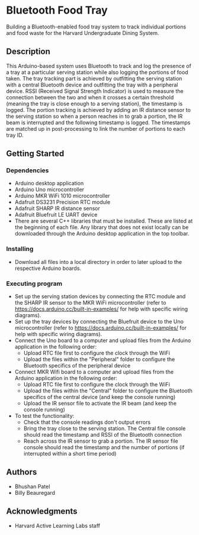 # Bluetooth Food Tray

Building a Bluetooth-enabled food tray system to track individual portions and food waste for the Harvard Undergraduate Dining System.

## Description

This Arduino-based system uses Bluetooth to track and log the presence of a tray at a particular serving station while also logging the portions of food taken. The tray tracking part is achieved by outfitting the serving station with a central Bluetooth device and outfitting the tray with a peripheral device. RSSI (Received Signal Strength Indicator) is used to measure the connection between the two and when it crosses a certain threshold (meaning the tray is close enough to a serving station), the timestamp is logged. The portion tracking is achieved by adding an IR distance sensor to the serving station so when a person reaches in to grab a portion, the IR beam is interrupted and the following timestamp is logged. The timestamps are matched up in post-processing to link the number of portions to each tray ID.

## Getting Started

### Dependencies

* Arduino desktop application
* Arduino Uno microcontroller
* Arduino MKR WiFi 1010 microcontroller
* Adafruit DS3231 Precision RTC module
* Adafruit SHARP IR distance sensor
* Adafruit Bluefruit LE UART device
* There are several C++ libraries that must be installed. These are listed at the beginning of each file. Any library that does not exist locally can be downloaded through the Arduino desktop application in the top toolbar.

### Installing

* Download all files into a local directory in order to later upload to the respective Arduino boards.

### Executing program

* Set up the serving station devices by connecting the RTC module and the SHARP IR sensor to the MKR WiFi microcontroller (refer to https://docs.arduino.cc/built-in-examples/ for help with specific wiring diagrams).
* Set up the tray devices by connecting the Bluefruit device to the Uno microcontroller (refer to https://docs.arduino.cc/built-in-examples/ for help with specific wiring diagrams).
* Connect the Uno board to a computer and upload files from the Arduino application in the following order:
  * Upload RTC file first to configure the clock through the WiFi
  * Upload the files within the "Peripheral" folder to configure the Bluetooth specifics of the peripheral device
* Connect MKR Wifi board to a computer and upload files from the Arduino application in the following order:
  * Upload RTC file first to configure the clock through the WiFi
  * Upload the files within the "Central" folder to configure the Bluetooth specifics of the central device (and keep the console running)
  * Upload the IR sensor file to activate the IR beam (and keep the console running)
* To test the functionality:
  * Check that the console readings don't output errors
  * Bring the tray close to the serving station. The Central file console should read the timestamp and RSSI of the Bluetooth connection  
  * Reach across the IR sensor to grab a portion. The IR sensor file console should read the timestamp and the number of portions (if interrupted within a short time period)

## Authors
* Bhushan Patel
* Billy Beauregard

## Acknowledgments
* Harvard Active Learning Labs staff
